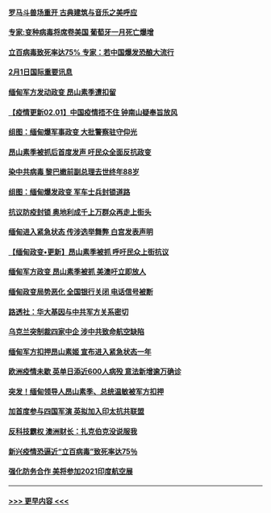 #### [罗马斗兽场重开 古典建筑与音乐之美呼应](../pages/prog202/a103044840.md?t=02020451) 
#### [专家:变种病毒将席卷美国 葡萄牙一月死亡爆增](../pages/prog202/a103044702.md?t=02020451) 
#### [立百病毒致死率达75% 专家：若中国爆发恐酿大流行](../pages/prog202/a103044658.md?t=02020451) 
#### [2月1日国际重要讯息](../pages/prog202/a103044532.md?t=02020451) 
#### [缅甸军方发动政变 昂山素季遭扣留](../pages/prog202/a103044529.md?t=02020451) 
#### [【疫情更新02.01】中国疫情捂不住 钟南山疑奉旨放风](../pages/prog202/a103034335.md?t=02020451) 
#### [组图：缅甸爆军事政变 大批警察驻守仰光](../pages/prog202/a103044455.md?t=02020451) 
#### [昂山素季被抓后首度发声 吁民众全面反抗政变](../pages/prog202/a103044437.md?t=02020451) 
#### [染中共病毒 黎巴嫩前副总理去世终年88岁](../pages/prog202/a103044406.md?t=02020451) 
#### [组图：缅甸爆发政变 军车士兵封锁道路](../pages/prog202/a103044378.md?t=02020451) 
#### [抗议防疫封锁 奥地利成千上万群众再走上街头](../pages/prog202/a103044374.md?t=02020451) 
#### [缅甸进入紧急状态 传涉选举舞弊 白宫发表声明](../pages/prog202/a103044348.md?t=02020451) 
#### [【缅甸政变•更新】昂山素季被抓 呼吁民众上街抗议](../pages/prog202/a103044315.md?t=02020451) 
#### [缅甸军方政变 昂山素季被抓 美澳吁立即放人](../pages/prog202/a103044321.md?t=02020451) 
#### [缅甸政变局势恶化 全国银行关闭 电话信号被断](../pages/prog202/a103044308.md?t=02020451) 
#### [路透社：华大基因与中共军方关系密切](../pages/prog202/a103044293.md?t=02020451) 
#### [乌克兰突制裁四家中企 涉中共致命航空缺陷](../pages/prog202/a103044279.md?t=02020451) 
#### [缅甸军方扣押昂山素姬 宣布进入紧急状态一年](../pages/prog202/a103044263.md?t=02020451) 
#### [欧洲疫情未歇 英单日添近600人病殁 意法新增逾万确诊](../pages/prog202/a103044254.md?t=02020451) 
#### [突发！缅甸领导人昂山素季、总统温敏被军方扣押](../pages/prog202/a103044202.md?t=02020451) 
#### [加首度参与四国军演 英拟加入印太抗共联盟](../pages/prog202/a103044119.md?t=02020451) 
#### [反科技霸权 澳洲财长：扎克伯克没说服我](../pages/prog202/a103044150.md?t=02020451) 
#### [新兴疫情恐逼近“立百病毒”致死率达75％](../pages/prog202/a103044153.md?t=02020451) 
#### [强化防务合作 美将参加2021印度航空展](../pages/prog202/a103044131.md?t=02020451) 

----
#### [ >>> 更早内容 <<< ](../indexes/prog202-earlier.md)
